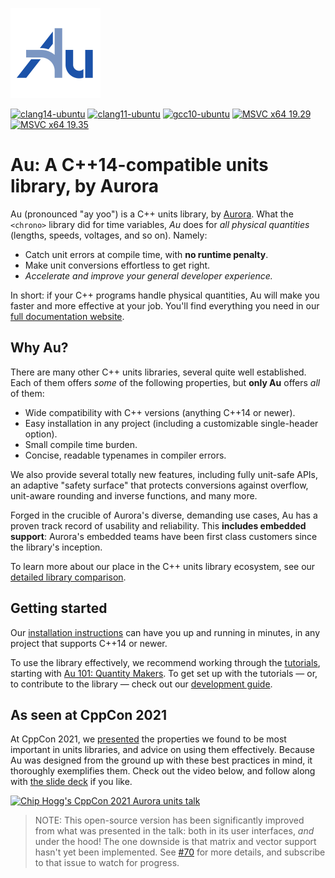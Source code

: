 ![Au library logo](docs/assets/au-logo-color.png)

[![clang14-ubuntu](
https://github.com/aurora-opensource/au/actions/workflows/clang14-ubuntu.yml/badge.svg?branch=main&event=push)](
https://github.com/aurora-opensource/au/actions/workflows/clang14-ubuntu.yml) [![clang11-ubuntu](
https://github.com/aurora-opensource/au/actions/workflows/clang11-ubuntu.yml/badge.svg?branch=main&event=push)](
https://github.com/aurora-opensource/au/actions/workflows/clang11-ubuntu.yml) [![gcc10-ubuntu](
https://github.com/aurora-opensource/au/actions/workflows/gcc10-ubuntu.yml/badge.svg?branch=main&event=push)](
https://github.com/aurora-opensource/au/actions/workflows/gcc10-ubuntu.yml) [![MSVC x64 19.29](
https://github.com/aurora-opensource/au/actions/workflows/msvc-x64-19-29-30151.yml/badge.svg?branch=main&event=push)](
https://github.com/aurora-opensource/au/actions/workflows/msvc-x64-19-29-30151.yml) [![MSVC x64 19.35](
https://github.com/aurora-opensource/au/actions/workflows/msvc-x64-19-35-32217-1.yml/badge.svg?branch=main&event=push)](
https://github.com/aurora-opensource/au/actions/workflows/msvc-x64-19-35-32217-1.yml)

# Au: A C++14-compatible units library, by Aurora

Au (pronounced "ay yoo") is a C++ units library, by [Aurora](https://aurora.tech/).  What the
`<chrono>` library did for time variables, _Au_ does for _all physical quantities_ (lengths, speeds,
voltages, and so on). Namely:

- Catch unit errors at compile time, with **no runtime penalty**.
- Make unit conversions effortless to get right.
- _Accelerate and improve your general developer experience._

In short: if your C++ programs handle physical quantities, Au will make you faster and more
effective at your job.  You'll find everything you need in our [full documentation
website](https://aurora-opensource.github.io/au).

## Why Au?

There are many other C++ units libraries, several quite well established.  Each of them offers
_some_ of the following properties, but **only Au** offers _all_ of them:

- Wide compatibility with C++ versions (anything C++14 or newer).
- Easy installation in any project (including a customizable single-header option).
- Small compile time burden.
- Concise, readable typenames in compiler errors.

We also provide several totally new features, including fully unit-safe APIs, an adaptive "safety
surface" that protects conversions against overflow, unit-aware rounding and inverse functions, and
many more.

Forged in the crucible of Aurora's diverse, demanding use cases, Au has a proven track record of
usability and reliability. This **includes embedded support**: Aurora's embedded teams have been
first class customers since the library's inception.

To learn more about our place in the C++ units library ecosystem, see our [detailed library
comparison](https://aurora-opensource.github.io/au/alternatives).

## Getting started

Our [installation instructions](https://aurora-opensource.github.io/au/install) can have you up and
running in minutes, in any project that supports C++14 or newer.

To use the library effectively, we recommend working through the
[tutorials](https://aurora-opensource.github.io/au/tutorial/), starting with [Au 101: Quantity
Makers](https://aurora-opensource.github.io/au/tutorial/101-quantity-makers).  To
get set up with the tutorials — or, to contribute to the library — check out our [development
guide](https://aurora-opensource.github.io/au/develop).

## As seen at CppCon 2021

At CppCon 2021, we
[presented](https://cppcon2021.sched.com/event/nvCp/units-libraries-and-autonomous-vehicles-lessons-from-the-trenches)
the properties we found to be most important in units libraries, and advice on using them
effectively.  Because Au was designed from the ground up with these best practices in mind, it
thoroughly exemplifies them.  Check out the video below, and follow along with [the slide
deck](https://chogg.name/cppcon-2021-units/) if you like.

[![Chip Hogg's CppCon 2021 Aurora units talk](https://user-images.githubusercontent.com/10720055/203602853-9437f26a-9b1f-4b54-8a4d-2fb242ed9953.png)](https://www.youtube.com/watch?v=5dhFtSu3wCo)

> NOTE: This open-source version has been significantly improved from what was presented in the
talk: both in its user interfaces, _and_ under the hood!  The one downside is that matrix and vector
support hasn't yet been implemented.  See [#70](https://github.com/aurora-opensource/au/issues/70)
for more details, and subscribe to that issue to watch for progress.
